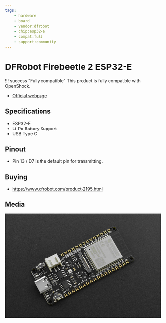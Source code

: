 ```yaml
---
tags:
    - hardware
    - board
    - vendor:dfrobot
    - chip:esp32-e
    - compat:full
    - support:community
---
```


# DFRobot Firebeetle 2 ESP32-E

!!! success "Fully compatible"
    This product is fully compatible with OpenShock.

- [Official webpage](https://wiki.dfrobot.com/FireBeetle_Board_ESP32_E_SKU_DFR0654)

## Specifications

- ESP32-E
- Li-Po Battery Support
- USB Type C

## Pinout

- Pin 13 / D7 is the default pin for transmitting.

## Buying

- <https://www.dfrobot.com/product-2195.html>

## Media

![DFRobot Firebeetle](../../../static/boards/dfrobot-firebeetle/firebeetle.jpg)
